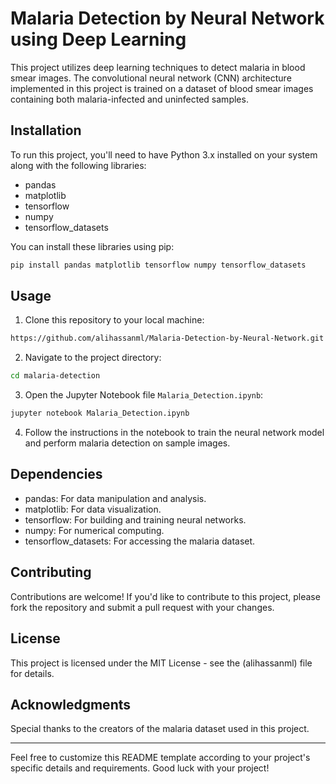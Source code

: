 # Malaria Detection by Neural Network using Deep Learning

This project utilizes deep learning techniques to detect malaria in blood smear images. The convolutional neural network (CNN) architecture implemented in this project is trained on a dataset of blood smear images containing both malaria-infected and uninfected samples.

## Installation

To run this project, you'll need to have Python 3.x installed on your system along with the following libraries:

- pandas
- matplotlib
- tensorflow
- numpy
- tensorflow_datasets

You can install these libraries using pip:

```bash
pip install pandas matplotlib tensorflow numpy tensorflow_datasets
```

## Usage

1. Clone this repository to your local machine:

```bash
https://github.com/alihassanml/Malaria-Detection-by-Neural-Network.git
```

2. Navigate to the project directory:

```bash
cd malaria-detection
```

3. Open the Jupyter Notebook file `Malaria_Detection.ipynb`:

```bash
jupyter notebook Malaria_Detection.ipynb
```

4. Follow the instructions in the notebook to train the neural network model and perform malaria detection on sample images.

## Dependencies

- pandas: For data manipulation and analysis.
- matplotlib: For data visualization.
- tensorflow: For building and training neural networks.
- numpy: For numerical computing.
- tensorflow_datasets: For accessing the malaria dataset.

## Contributing

Contributions are welcome! If you'd like to contribute to this project, please fork the repository and submit a pull request with your changes.

## License

This project is licensed under the MIT License - see the (alihassanml) file for details.

## Acknowledgments

Special thanks to the creators of the malaria dataset used in this project.

---

Feel free to customize this README template according to your project's specific details and requirements. Good luck with your project!
